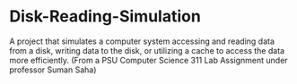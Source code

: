 # Disk-Reading-Simulation
A project that simulates a computer system accessing and reading data from a disk, writing data to the disk, or utilizing a cache to access the data more efficiently. (From a PSU Computer Science 311 Lab Assignment under professor Suman Saha)
